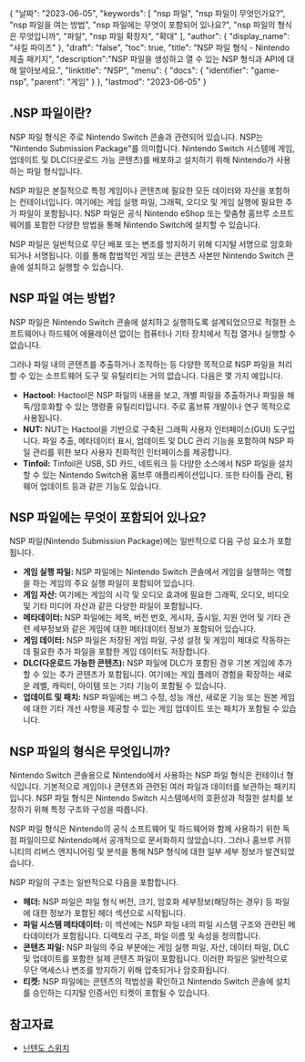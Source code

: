 {
"날짜": "2023-06-05",
  "keywords": [
"nsp 파일",
"nsp 파일이 무엇인가요?",
"nsp 파일을 여는 방법",
"nsp 파일에는 무엇이 포함되어 있나요?",
"nsp 파일의 형식은 무엇입니까",
"파일",
"nsp 파일 확장자",
"확대"
],
  "author": {
"display_name": "샤킬 파이즈"
},
"draft": "false",
"toc": true,
"title": "NSP 파일 형식 - Nintendo 제출 패키지",
  "description":"NSP 파일을 생성하고 열 수 있는 NSP 형식과 API에 대해 알아보세요.",
"linktitle": "NSP",
  "menu": {
    "docs": {
      "identifier": "game-nsp",
"parent": "게임"
}
},
"lastmod": "2023-06-05"
}

## .NSP 파일이란?

NSP 파일 형식은 주로 Nintendo Switch 콘솔과 관련되어 있습니다. NSP는 "Nintendo Submission Package"를 의미합니다. Nintendo Switch 시스템에 게임, 업데이트 및 DLC(다운로드 가능 콘텐츠)를 배포하고 설치하기 위해 Nintendo가 사용하는 파일 형식입니다.

NSP 파일은 본질적으로 특정 게임이나 콘텐츠에 필요한 모든 데이터와 자산을 포함하는 컨테이너입니다. 여기에는 게임 실행 파일, 그래픽, 오디오 및 게임 실행에 필요한 추가 파일이 포함됩니다. NSP 파일은 공식 Nintendo eShop 또는 맞춤형 홈브루 소프트웨어를 포함한 다양한 방법을 통해 Nintendo Switch에 설치할 수 있습니다.

NSP 파일은 일반적으로 무단 배포 또는 변조를 방지하기 위해 디지털 서명으로 암호화되거나 서명됩니다. 이를 통해 합법적인 게임 또는 콘텐츠 사본만 Nintendo Switch 콘솔에 설치하고 실행할 수 있습니다.

## NSP 파일 여는 방법?

NSP 파일은 Nintendo Switch 콘솔에 설치하고 실행하도록 설계되었으므로 적절한 소프트웨어나 하드웨어 에뮬레이션 없이는 컴퓨터나 기타 장치에서 직접 열거나 실행할 수 없습니다.

그러나 파일 내의 콘텐츠를 추출하거나 조작하는 등 다양한 목적으로 NSP 파일을 처리할 수 있는 소프트웨어 도구 및 유틸리티는 거의 없습니다. 다음은 몇 가지 예입니다.

- **Hactool:** Hactool은 NSP 파일의 내용을 보고, 개별 파일을 추출하거나 파일을 해독/암호화할 수 있는 명령줄 유틸리티입니다. 주로 홈브류 개발이나 연구 목적으로 사용됩니다.
- **NUT:** NUT는 Hactool을 기반으로 구축된 그래픽 사용자 인터페이스(GUI) 도구입니다. 파일 추출, 메타데이터 표시, 업데이트 및 DLC 관리 기능을 포함하여 NSP 파일 관리를 위한 보다 사용자 친화적인 인터페이스를 제공합니다.
- **Tinfoil:** Tinfoil은 USB, SD 카드, 네트워크 등 다양한 소스에서 NSP 파일을 설치할 수 있는 Nintendo Switch용 홈브루 애플리케이션입니다. 또한 타이틀 관리, 펌웨어 업데이트 등과 같은 기능도 있습니다.

## NSP 파일에는 무엇이 포함되어 있나요?

NSP 파일(Nintendo Submission Package)에는 일반적으로 다음 구성 요소가 포함됩니다.

- **게임 실행 파일:** NSP 파일에는 Nintendo Switch 콘솔에서 게임을 실행하는 역할을 하는 게임의 주요 실행 파일이 포함되어 있습니다.
- **게임 자산:** 여기에는 게임의 시각 및 오디오 효과에 필요한 그래픽, 오디오, 비디오 및 기타 미디어 자산과 같은 다양한 파일이 포함됩니다.
- **메타데이터:** NSP 파일에는 제목, 버전 번호, 게시자, 출시일, 지원 언어 및 기타 관련 세부정보와 같은 게임에 대한 메타데이터 정보가 포함되어 있습니다.
- **게임 데이터:** NSP 파일은 저장된 게임 파일, 구성 설정 및 게임이 제대로 작동하는 데 필요한 추가 파일을 포함한 게임 데이터도 저장합니다.
- **DLC(다운로드 가능한 콘텐츠):** NSP 파일에 DLC가 포함된 경우 기본 게임에 추가할 수 있는 추가 콘텐츠가 포함됩니다. 여기에는 게임 플레이 경험을 확장하는 새로운 레벨, 캐릭터, 아이템 또는 기타 기능이 포함될 수 있습니다.
- **업데이트 및 패치:** NSP 파일에는 버그 수정, 성능 개선, 새로운 기능 또는 원본 게임에 대한 기타 개선 사항을 제공할 수 있는 게임 업데이트 또는 패치가 포함될 수 있습니다.

## NSP 파일의 형식은 무엇입니까?

Nintendo Switch 콘솔용으로 Nintendo에서 사용하는 NSP 파일 형식은 컨테이너 형식입니다. 기본적으로 게임이나 콘텐츠와 관련된 여러 파일과 데이터를 보관하는 패키지입니다. NSP 파일 형식은 Nintendo Switch 시스템에서의 호환성과 적절한 설치를 보장하기 위해 특정 구조와 구성을 따릅니다.

NSP 파일 형식은 Nintendo의 공식 소프트웨어 및 하드웨어와 함께 사용하기 위한 독점 파일이므로 Nintendo에서 공개적으로 문서화하지 않았습니다. 그러나 홈브루 커뮤니티의 리버스 엔지니어링 및 분석을 통해 NSP 형식에 대한 일부 세부 정보가 발견되었습니다.

NSP 파일의 구조는 일반적으로 다음을 포함합니다.

- **헤더:** NSP 파일은 파일 형식 버전, 크기, 암호화 세부정보(해당하는 경우) 등 파일에 대한 정보가 포함된 헤더 섹션으로 시작됩니다.
- **파일 시스템 메타데이터:** 이 섹션에는 NSP 파일 내의 파일 시스템 구조와 관련된 메타데이터가 포함됩니다. 디렉토리 구조, 파일 이름 및 속성을 정의합니다.
- **콘텐츠 파일:** NSP 파일의 주요 부분에는 게임 실행 파일, 자산, 데이터 파일, DLC 및 업데이트를 포함한 실제 콘텐츠 파일이 포함됩니다. 이러한 파일은 일반적으로 무단 액세스나 변조를 방지하기 위해 압축되거나 암호화됩니다.
- **티켓:** NSP 파일에는 콘텐츠의 적법성을 확인하고 Nintendo Switch 콘솔에 설치를 승인하는 디지털 인증서인 티켓이 포함될 수 있습니다.

## 참고자료
* [닌텐도 스위치](https://en.wikipedia.org/wiki/Nintendo_Switch)

